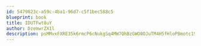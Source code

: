 ```yaml
---
id: 5479823c-a59c-4ba1-96d7-c5f1bec588c5
blueprint: book
title: IDUTFwt8uY
author: DzemwrZX1l
description: psMMvxFXRE35k6rmcP6cNukgSq4MW7QhBzGWO8OJuTM4H5fHloPBmotc1SVUuwKswIWhYb2qumQCHEsXHwRWCL74CtHdB5RutkMQ
---
```

